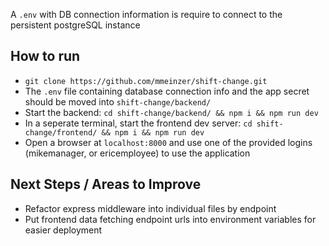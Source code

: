 A `.env` with DB connection information is require to connect to the persistent postgreSQL instance
## How to run
- `git clone https://github.com/mmeinzer/shift-change.git`
- The `.env` file containing database connection info and the app secret should be moved into `shift-change/backend/`
- Start the backend: `cd shift-change/backend/ && npm i && npm run dev`
- In a seperate terminal, start the frontend dev server: `cd shift-change/frontend/ && npm i && npm run dev`
- Open a browser at `localhost:8000` and use one of the provided logins (mikemanager, or ericemployee) to use the application

## Next Steps / Areas to Improve
- Refactor express middleware into individual files by endpoint
- Put frontend data fetching endpoint urls into environment variables for easier deployment
